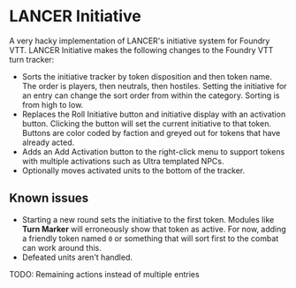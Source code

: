 LANCER Initiative
=================

A very hacky implementation of LANCER's initiative system for Foundry VTT. LANCER Initiative makes the following changes to the Foundry VTT turn tracker:

 * Sorts the initiative tracker by token disposition and then token name. The order is players, then neutrals, then hostiles. Setting the initiative for an entry can change the sort order from within the category. Sorting is from high to low.
 * Replaces the Roll Initiative button and initiative display with an activation button. Clicking the button will set the current initiative to that token. Buttons are color coded by faction and greyed out for tokens that have already acted.
 * Adds an Add Activation button to the right-click menu to support tokens with multiple activations such as Ultra templated NPCs.
 * Optionally moves activated units to the bottom of the tracker.

Known issues
------------

 * Starting a new round sets the initiative to the first token. Modules like **Turn Marker** will erroneously show that token as active. For now, adding a friendly token named `0` or something that will sort first to the combat can work around this.
 * Defeated units aren't handled.

TODO: Remaining actions instead of multiple entries
